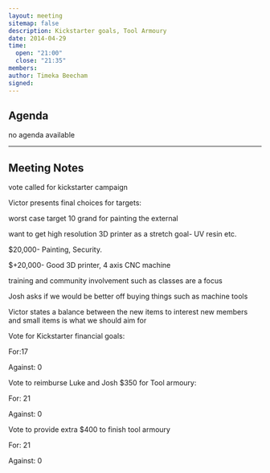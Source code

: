 ```yaml
---
layout: meeting
sitemap: false
description: Kickstarter goals, Tool Armoury
date: 2014-04-29
time:
  open: "21:00"
  close: "21:35"
members:
author: Timeka Beecham
signed: 
---
```


## Agenda

no agenda available

---

## Meeting Notes

vote called for kickstarter campaign

Victor presents final choices for targets:

worst case target 10 grand for painting the external

want to get high resolution 3D printer as a stretch goal- UV resin etc.


$20,000- Painting, Security.

$+20,000- Good 3D printer, 4 axis CNC machine


training and community involvement such as classes are a focus


Josh asks if we would be better off buying things such as machine tools 

Victor states a balance between the new items to interest new members and small items is what we should aim for


Vote for Kickstarter financial goals:

For:17

Against: 0


Vote to reimburse Luke and Josh $350 for Tool armoury:

For: 21

Against: 0


Vote to provide extra $400 to finish tool armoury

For: 21

Against: 0
